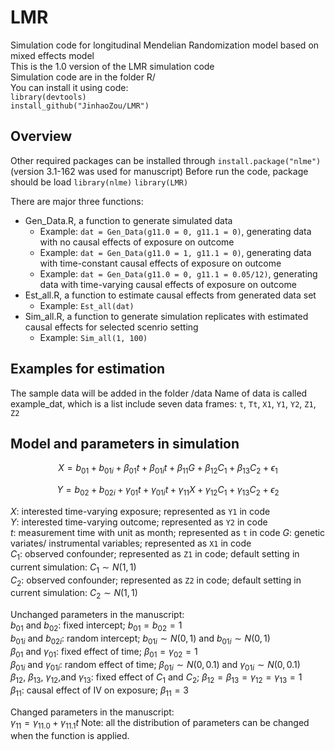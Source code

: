 # LMR
Simulation code for longitudinal Mendelian Randomization model based on mixed effects model        
This is the 1.0 version of the LMR simulation code          
Simulation code are in the folder R/            
You can install it using code:         
`library(devtools)`     
`install_github("JinhaoZou/LMR")`  

## Overview
Other required packages can be installed through
`install.package("nlme")` (version 3.1-162 was used for manuscript)
Before run the code, package should be load
`library(nlme)`
`library(LMR)`

There are major three functions:
- Gen_Data.R, a function to generate simulated data
    - Example: `dat = Gen_Data(g11.0 = 0, g11.1 = 0)`, generating data with no causal effects of exposure on outcome
    - Example: `dat = Gen_Data(g11.0 = 1, g11.1 = 0)`, generating data with time-constant causal effects of exposure on outcome
    - Example: `dat = Gen_Data(g11.0 = 0, g11.1 = 0.05/12)`, generating data with time-varying causal effects of exposure on outcome
- Est_all.R, a function to estimate causal effects from generated data set
    - Example: `Est_all(dat)`
- Sim_all.R, a function to generate simulation replicates with estimated causal effects for selected scenrio setting
    - Example: `Sim_all(1, 100)`

## Examples for estimation
The sample data will be added in the folder /data
Name of data is called example_dat, which is a list include seven data frames: `t`, `Tt`, `X1`, `Y1`, `Y2`, `Z1`, `Z2`


## Model and parameters in simulation 
```math
X = b_{01} + b_{01i} + \beta_{01}t + \beta_{01i}t+ \beta_{11}G + \beta_{12}C_1 + \beta_{13}C_2 + \epsilon_1
```    
```math
Y = b_{02} + b_{02i} + \gamma_{01}t + \gamma_{01i}t + \gamma_{11}X + \gamma_{12}C_1 + \gamma_{13}C_2 + \epsilon_2
```
$X$: interested time-varying exposure; represented as `Y1` in code  
$Y$: interested time-varying outcome; represented as `Y2` in code  
$t$: measurement time with unit as month; represented as `t` in code
$G$: genetic variates/ instrumental variables; represented as `X1` in code         
$C_1$: observed confounder; represented as `Z1` in code; default setting in current simulation: $C_1 \sim N(1,1)$      
$C_2$: observed confounder; represented as `Z2` in code; default setting in current simulation: $C_2 \sim N(1,1)$ 

Unchanged parameters in the manuscript:         
$b_{01}$ and $b_{02}$: fixed intercept; $b_{01} = b_{02} = 1$   
$b_{01i}$ and $b_{02i}$: random intercept; $b_{01i} \sim N(0,1)$ and $b_{01i} \sim N(0,1)$       
$\beta_{01}$ and $\gamma_{01}$: fixed effect of time; $\beta_{01} = \gamma_{02} = 1$  
$\beta_{01i}$ and $\gamma_{01i}$: random effect of time; $\beta_{01i} \sim N(0,0.1)$ and $\gamma_{01i} \sim N(0,0.1)$     
$\beta_{12}$, $\beta_{13}$, $\gamma_{12}$,and $\gamma_{13}$: fixed effect of $C_1$ and $C_2$; $\beta_{12} = \beta_{13} = \gamma_{12} = \gamma_{13} = 1$      
$\beta_{11}$: causal effect of IV on exposure; $\beta_{11} = 3$

Changed parameters in the manuscript:  
$\gamma_{11} = \gamma_{11.0} + \gamma_{11.1}t$ 
Note: all the distribution of parameters can be changed when the function is applied. 















